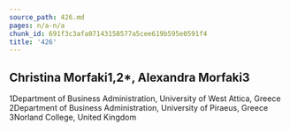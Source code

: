 ```yaml
---
source_path: 426.md
pages: n/a-n/a
chunk_id: 691f3c3afa07143158577a5cee619b595e0591f4
title: '426'
---
```

## Christina Morfaki1,2*, Alexandra Morfaki3

1Department of Business Administration, University of West Attica, Greece 2Department of Business Administration, University of Piraeus, Greece 3Norland College, United Kingdom

